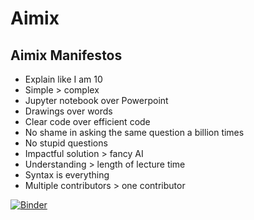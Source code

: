 # Aimix
## Aimix Manifestos
- Explain like I am 10
- Simple > complex
- Jupyter notebook over Powerpoint
- Drawings over words
- Clear code over efficient code
- No shame in asking the same question a billion times
- No stupid questions
- Impactful solution > fancy AI
- Understanding > length of lecture time
- Syntax is everything
- Multiple contributors > one contributor


[![Binder](https://mybinder.org/badge_logo.svg)](https://mybinder.org/v2/gh/aadehamid/Aimix/HEAD)
